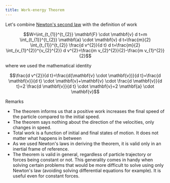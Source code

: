 ```yaml
---
title: Work-energy Theorem
---
```


Let's combine [Newton's second law](/physics-for-computer-science/mechanics---forces-and-energy/newtons-laws-of-motion) with the definition of work

$$W=\int_{t_{1}}^{t_{2}} \mathbf{F} \cdot \mathbf{v} d t=m \int_{t_{1}}^{t_{2}} \mathbf{a} \cdot \mathbf{v} d t=\frac{m}{2} \int_{t_{1}}^{t_{2}} \frac{d v^{2}}{d t} d t=\frac{m}{2} \int_{v_{1}^{2}}^{v_{2}^{2}} d v^{2}=\frac{m v_{2}^{2}}{2}-\frac{m v_{1}^{2}}{2}$$

where we used the mathematical identity

$$\frac{d v^{2}}{d t}=\frac{d(\mathbf{v} \cdot \mathbf{v})}{d t}=\frac{d \mathbf{v}}{d t} \cdot \mathbf{v}+\mathbf{v} \cdot \frac{d \mathbf{v}}{d t}=2 \frac{d \mathbf{v}}{d t} \cdot \mathbf{v}=2 \mathbf{a} \cdot \mathbf{v}$$

Remarks

- The theorem informs us that a positive work increases the final speed of the particle compared to the initial speed.
- The theorem says nothing about the direction of the velocities, only changes in speed.
- Total work is a function of initial and final states of motion. It does not matter what happens in between
- As we used Newton's laws in deriving the theorem, it is valid only in an inertial frame of reference.
- The theorem is valid in general, regardless of particle trajectory or forces being constant or not. This generality comes in handy when solving certain problems that would be more difficult to solve using only Newton's law (avoiding solving differential equations for example). It is useful even for constant forces.